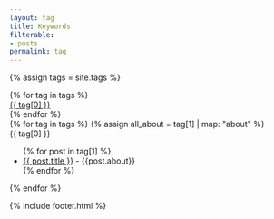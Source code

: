 ```yaml
---
layout: tag
title: Keywords
filterable: 
- posts 
permalink: tag
---
```


{% assign tags = site.tags %}

<div id="keywords">
    {% for tag in tags %}
    <div class="tag_outline inline-flex">
        <div class="inline-flex items-center px-2.5 py-1.5 rounded-full text-xs font-medium bg-indigo-100">
        <a class="!no-underline" href="{{site.baseurl}}/tag#{{ tag[0] }}">{{ tag[0] }}</a>
        </div>
    </div>
    {% endfor %}
</div>

<div id="posts">
{% for tag in tags %}
  {% assign all_about = tag[1] | map: "about" %}
  <!-- divider -->
  <div class="relative my-8"  data-tags="{{tag[0]| upcase }}" data-title="{{ all_about | join: ' ' | upcase }}">
    <div class="absolute inset-0 flex items-center" aria-hidden="true"   data-tags="{{tag[0]| upcase }}" data-title="{{ all_about | join: ' ' | upcase }}">
      <div class="w-full border-t border-gray-200"   data-tags="{{tag[0]| upcase }}" data-title="{{ all_about | join: ' ' | upcase }}"></div>
    </div>
    <div class="relative flex justify-center "   data-tags="{{tag[0]| upcase }}" data-title="{{ all_about | join: ' ' | upcase }}">
      <span class="bg-white px-2 text-gray-200">
        <i class="text-xs far fa-square"></i>
      </span>
    </div>
  </div>
  <!-- /divider -->

  
  <div class="inline-flex items-center px-2.5 py-2.5 rounded-full text-s font-medium bg-indigo-100"   data-tags="{{tag[0]| upcase }}" data-title="{{ all_about | join: ' ' | upcase }}">
      <a class="!no-underline" id="{{ tag[0] }}">{{ tag[0] }}</a>
  </div>
  
  <div   data-tags="{{tag[0] | upcase }}" data-title="{{ all_about | join: ' ' | upcase }}">
    <ul    data-tags="{{tag[0]| upcase }}" data-title="{{ all_about | join: ' ' | upcase }}">
      {% for post in tag[1] %}
        <li    data-tags="{{tag[0]| upcase }}" data-title="{{ post.about | upcase }}">
          <div class="text-sm text-gray-400"   data-tags="{{tag[0]| upcase }}" data-title="{{ post.about | upcase }}">
            <a href="{{site.baseurl}}{{ post.url }}">{{ post.title }}</a> - 
            {{post.about}}
          </div>
        </li>
      {% endfor %}
    </ul>
  </div>
  
{% endfor %}
</div>


{% include footer.html %}